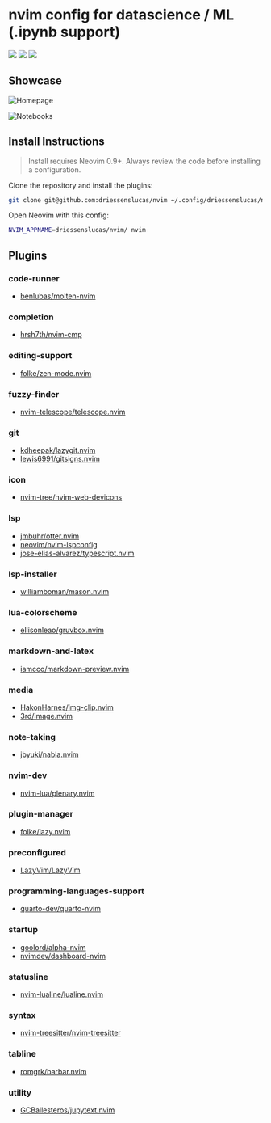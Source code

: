 # nvim config for datascience / ML (.ipynb support)

<a href="https://dotfyle.com/driessenslucas/nvim"><img src="https://dotfyle.com/driessenslucas/nvim/badges/plugins?style=flat" /></a>
<a href="https://dotfyle.com/driessenslucas/nvim"><img src="https://dotfyle.com/driessenslucas/nvim/badges/leaderkey?style=flat" /></a>
<a href="https://dotfyle.com/driessenslucas/nvim"><img src="https://dotfyle.com/driessenslucas/nvim/badges/plugin-manager?style=flat" /></a>

## Showcase

![Homepage]('showcase/homepage.png')

![Notebooks]('showcase/notebooks.png')

## Install Instructions

 > Install requires Neovim 0.9+. Always review the code before installing a configuration.

Clone the repository and install the plugins:

```sh
git clone git@github.com:driessenslucas/nvim ~/.config/driessenslucas/nvim
```

Open Neovim with this config:

```sh
NVIM_APPNAME=driessenslucas/nvim/ nvim
```

## Plugins

### code-runner

+ [benlubas/molten-nvim](https://dotfyle.com/plugins/benlubas/molten-nvim)
### completion

+ [hrsh7th/nvim-cmp](https://dotfyle.com/plugins/hrsh7th/nvim-cmp)
### editing-support

+ [folke/zen-mode.nvim](https://dotfyle.com/plugins/folke/zen-mode.nvim)
### fuzzy-finder

+ [nvim-telescope/telescope.nvim](https://dotfyle.com/plugins/nvim-telescope/telescope.nvim)
### git

+ [kdheepak/lazygit.nvim](https://dotfyle.com/plugins/kdheepak/lazygit.nvim)
+ [lewis6991/gitsigns.nvim](https://dotfyle.com/plugins/lewis6991/gitsigns.nvim)
### icon

+ [nvim-tree/nvim-web-devicons](https://dotfyle.com/plugins/nvim-tree/nvim-web-devicons)
### lsp

+ [jmbuhr/otter.nvim](https://dotfyle.com/plugins/jmbuhr/otter.nvim)
+ [neovim/nvim-lspconfig](https://dotfyle.com/plugins/neovim/nvim-lspconfig)
+ [jose-elias-alvarez/typescript.nvim](https://dotfyle.com/plugins/jose-elias-alvarez/typescript.nvim)
### lsp-installer

+ [williamboman/mason.nvim](https://dotfyle.com/plugins/williamboman/mason.nvim)
### lua-colorscheme

+ [ellisonleao/gruvbox.nvim](https://dotfyle.com/plugins/ellisonleao/gruvbox.nvim)
### markdown-and-latex

+ [iamcco/markdown-preview.nvim](https://dotfyle.com/plugins/iamcco/markdown-preview.nvim)
### media

+ [HakonHarnes/img-clip.nvim](https://dotfyle.com/plugins/HakonHarnes/img-clip.nvim)
+ [3rd/image.nvim](https://dotfyle.com/plugins/3rd/image.nvim)
### note-taking

+ [jbyuki/nabla.nvim](https://dotfyle.com/plugins/jbyuki/nabla.nvim)
### nvim-dev

+ [nvim-lua/plenary.nvim](https://dotfyle.com/plugins/nvim-lua/plenary.nvim)
### plugin-manager

+ [folke/lazy.nvim](https://dotfyle.com/plugins/folke/lazy.nvim)
### preconfigured

+ [LazyVim/LazyVim](https://dotfyle.com/plugins/LazyVim/LazyVim)
### programming-languages-support

+ [quarto-dev/quarto-nvim](https://dotfyle.com/plugins/quarto-dev/quarto-nvim)
### startup

+ [goolord/alpha-nvim](https://dotfyle.com/plugins/goolord/alpha-nvim)
+ [nvimdev/dashboard-nvim](https://dotfyle.com/plugins/nvimdev/dashboard-nvim)
### statusline

+ [nvim-lualine/lualine.nvim](https://dotfyle.com/plugins/nvim-lualine/lualine.nvim)
### syntax

+ [nvim-treesitter/nvim-treesitter](https://dotfyle.com/plugins/nvim-treesitter/nvim-treesitter)
### tabline

+ [romgrk/barbar.nvim](https://dotfyle.com/plugins/romgrk/barbar.nvim)
### utility

+ [GCBallesteros/jupytext.nvim](https://dotfyle.com/plugins/GCBallesteros/jupytext.nvim)